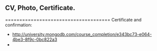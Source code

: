 ﻿## CV, Photo, Certificate.
=====================================
Certificate and confirmation:
* http://university.mongodb.com/course_completion/e343bc73-e064-4be3-8f9c-0bc822a3
* 
